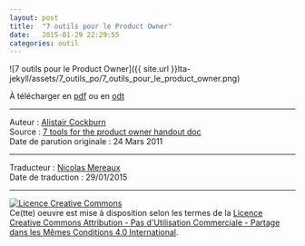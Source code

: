 ```yaml
---
layout: post
title:  "7 outils pour le Product Owner"
date:   2015-01-29 22:29:55
categories: outil
---
```


![7 outils pour le Product Owner]({{ site.url }}lta-jekyll/assets/7_outils_po/7_outils_pour_le_product_owner.png)

À télécharger en [pdf](https://dl.dropboxusercontent.com/u/50968566/7_outils_po/7%20outils%20pour%20le%20Product%20Owner.pdf) ou en [odt](https://dl.dropboxusercontent.com/u/50968566/7_outils_po/7%20outils%20pour%20le%20Product%20Owner.odt)  

---
Auteur : [Alistair Cockburn](https://www.crisp.se/konsulter/peter-antman)  
Source : [7 tools for the product owner handout doc](http://alistair.cockburn.us/7+tools+for+the+product+owner+handout+doc)  
Date de parution originale : 24 Mars 2011  

---
Traducteur : [Nicolas Mereaux](http://www.les-traducteurs-agiles.org/traducteurs.html)  
Date de traduction : 29/01/2015  

---

<a rel="license" href="http://creativecommons.org/licenses/by-nc-sa/4.0/"><img alt="Licence Creative Commons" style="border-width:0" src="http://i.creativecommons.org/l/by-nc-sa/4.0/88x31.png" /></a><br />Ce(tte) oeuvre est mise à disposition selon les termes de la <a rel="license" href="http://creativecommons.org/licenses/by-nc-sa/4.0/">Licence Creative Commons Attribution - Pas d'Utilisation Commerciale - Partage dans les Mêmes Conditions 4.0 International</a>.

